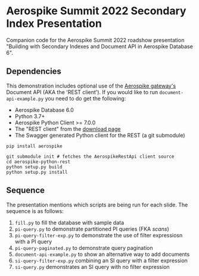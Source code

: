 # Aerospike Summit 2022 Secondary Index Presentation
Companion code for the Aerospike Summit 2022 roadshow presentation "Building with Secondary Indexes and Document API in Aerospike Database 6".

## Dependencies
This demonstration includes optional use of the [Aerospike gateway's](https://github.com/aerospike/aerospike-client-rest)
Document API (AKA the 'REST client'). If you would like to run
`document-api-example.py` you need to do get the following:

 - Aerospike Database 6.0
 - Python 3.7+
 - Aerospike Python Client >= 7.0.0
 - The "REST client" from the [download page](https://aerospike.com/download/#clients)
 - The Swagger generated Python client for the REST (a git submodule)

```
pip install aerospike

git submodule init # fetches the AerospikeRestApi client source
cd aerospike-python-rest
python setup.py build
python setup.py install
```

## Sequence
The presentation mentions which scripts are being run for each slide. The
sequence is as follows:

 1. `fill.py` to fill the database with sample data
 2. `pi-query.py` to demonstrate partitioned PI queries (FKA _scans_)
 3. `pi-query-filter-exp.py` to demonstrate the use of filter expressiosn with a PI query
 4. `pi-query-paginated.py` to demonstrate query pagination
 5. `document-api-example.py` to show an alternative way to add documents
 5. `si-query-filter-exp.py` combining an SI query with a filter expression
 6. `si-query.py` demonstrates an SI query with no filter expression
